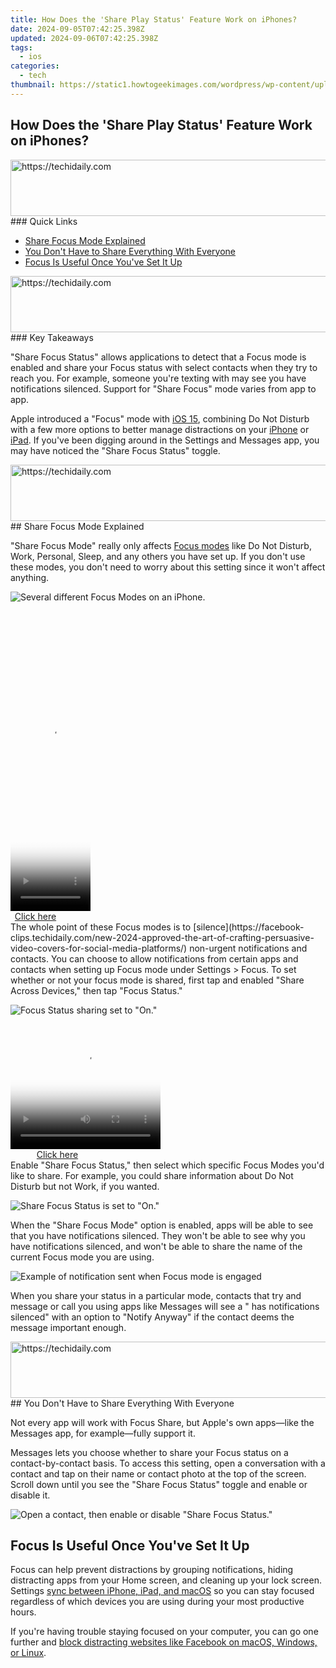 ```yaml
---
title: How Does the 'Share Play Status' Feature Work on iPhones?
date: 2024-09-05T07:42:25.398Z
updated: 2024-09-06T07:42:25.398Z
tags:
  - ios
categories:
  - tech
thumbnail: https://static1.howtogeekimages.com/wordpress/wp-content/uploads/2023/12/53205402852_de6ca80764_o-1.jpg
---
```


## How Does the 'Share Play Status' Feature Work on iPhones?

<!-- affiliate ads begin -->
<a href="https://appsumo.8odi.net/c/5597632/2030381/7443" target="_top" id="2030381">
  <img src="//a.impactradius-go.com/display-ad/7443-2030381" border="0" alt="https://techidaily.com" width="728" height="90"/>
</a>
<img height="0" width="0" src="https://appsumo.8odi.net/i/5597632/2030381/7443" style="position:absolute;visibility:hidden;" border="0" />
<!-- affiliate ads end -->
### Quick Links

* [Share Focus Mode Explained](https://screen-mirroring-recording.techidaily.com/new-2024-approved-integrating-real-time-collaboration-slack-and-filmoras-meeting-guide/)
* [You Don't Have to Share Everything With Everyone](https://phone-solutions.techidaily.com/in-2024-is-pgsharp-legal-when-you-are-playing-pokemon-on-realme-c51-drfone-by-drfone-virtual-android/)
* [Focus Is Useful Once You've Set It Up](https://tech-recovery.techidaily.com/resolving-the-msvbvm50dll-file-missingnot-detected-issue-a-comprehensive-guide/)

<!-- affiliate ads begin -->
<a href="https://dhgate.sjv.io/c/5597632/1175223/12108" target="_top" id="1175223">
  <img src="//a.impactradius-go.com/display-ad/12108-1175223" border="0" alt="https://techidaily.com" width="728" height="90"/>
</a>
<img height="0" width="0" src="https://dhgate.sjv.io/i/5597632/1175223/12108" style="position:absolute;visibility:hidden;" border="0" />
<!-- affiliate ads end -->
### Key Takeaways

 "Share Focus Status" allows applications to detect that a Focus mode is enabled and share your Focus status with select contacts when they try to reach you. For example, someone you're texting with may see you have notifications silenced. Support for "Share Focus" mode varies from app to app.

 Apple introduced a "Focus" mode with [iOS 15](https://screen-mirroring-recording.techidaily.com/new-2024-approved-elite-5-emulators-transforming-old-ps1-games-on-pcs/), combining Do Not Disturb with a few more options to better manage distractions on your [iPhone](https://vimeo-videos.techidaily.com/in-2024-quick-vimeo-transformation-tips-easy-to-create-gifs/) or [iPad](https://screen-sharing-recording.techidaily.com/updated-in-2024-capturing-screen-content-on-huawei-mate-10-20-and-p-series-phones-via-built-in-recorders/). If you've been digging around in the Settings and Messages app, you may have noticed the "Share Focus Status" toggle.

<!-- affiliate ads begin -->
<a href="https://appsumo.8odi.net/c/5597632/2111968/7443" target="_top" id="2111968">
  <img src="//a.impactradius-go.com/display-ad/7443-2111968" border="0" alt="https://techidaily.com" width="728" height="90"/>
</a>
<img height="0" width="0" src="https://appsumo.8odi.net/i/5597632/2111968/7443" style="position:absolute;visibility:hidden;" border="0" />
<!-- affiliate ads end -->
##  Share Focus Mode Explained

 "Share Focus Mode" really only affects [Focus modes](https://youtube-data.techidaily.com/24-stay-ahead-with-innovation-integrating-youtube-into-your-educational-approach/) like Do Not Disturb, Work, Personal, Sleep, and any others you have set up. If you don't use these modes, you don't need to worry about this setting since it won't affect anything.

![Several different Focus Modes on an iPhone.](https://static1.howtogeekimages.com/wordpress/wp-content/uploads/2023/12/1-focus-mode.png) 

<!-- affiliate ads begin -->
<span id="1977004">
					<video width="128" height="480" style="cursor:pointer"
           poster="//a.impactradius-go.com/display-clicktoplayimage/1977004.png"
           onclick="if(!this.playClicked){this.play();this.setAttribute('controls',true);this.playClicked=true;}">
	   <source src="//a.impactradius-go.com/display-ad/22993-1977004">
	   <img src="//a.impactradius-go.com/display-clicktoplayimage/1977004.png" style="border: none; height: 100%; width: 100%; object-fit: contain">
	</video>
	<div style="width:80px;text-align:center"><a href="javascript:window.open(decodeURIComponent('https%3A%2F%2Fhomestyler.sjv.io%2Fc%2F5597632%2F1977004%2F22993'), '_blank');void(0);">Click here</a></div>
</span>
<img height="0" width="0" src="https://imp.pxf.io/i/5597632/1977004/22993" style="position:absolute;visibility:hidden;" border="0" />
<!-- affiliate ads end -->
 The whole point of these Focus modes is to [silence](https://facebook-clips.techidaily.com/new-2024-approved-the-art-of-crafting-persuasive-video-covers-for-social-media-platforms/) non-urgent notifications and contacts. You can choose to allow notifications from certain apps and contacts when setting up Focus mode under Settings > Focus. To set whether or not your focus mode is shared, first tap and enabled "Share Across Devices," then tap "Focus Status."

![Focus Status sharing set to "On."](https://static1.howtogeekimages.com/wordpress/wp-content/uploads/2023/12/2-enable-share-across-devices.png) 

<!-- affiliate ads begin -->
<span id="1328679">
					<video width="240" height="200" style="cursor:pointer"
           poster="//a.impactradius-go.com/display-clicktoplayimage/1328679.png"
           onclick="if(!this.playClicked){this.play();this.setAttribute('controls',true);this.playClicked=true;}">
	   <source src="//a.impactradius-go.com/display-ad/15852-1328679">
	   <img src="//a.impactradius-go.com/display-clicktoplayimage/1328679.png" style="border: none; height: 100%; width: 100%; object-fit: contain">
	</video>
	<div style="width:150px;text-align:center"><a href="javascript:window.open(decodeURIComponent('https%3A%2F%2Fthefitville.pxf.io%2Fc%2F5597632%2F1328679%2F15852'), '_blank');void(0);">Click here</a></div>
</span>
<img height="0" width="0" src="https://imp.pxf.io/i/5597632/1328679/15852" style="position:absolute;visibility:hidden;" border="0" />
<!-- affiliate ads end -->
 Enable "Share Focus Status," then select which specific Focus Modes you'd like to share. For example, you could share information about Do Not Disturb but not Work, if you wanted.

![Share Focus Status is set to "On."](https://static1.howtogeekimages.com/wordpress/wp-content/uploads/2023/12/3-share-focus-status.png) 

 When the "Share Focus Mode" option is enabled, apps will be able to see that you have notifications silenced. They won't be able to see why you have notifications silenced, and won't be able to share the name of the current Focus mode you are using.

![Example of notification sent when Focus mode is engaged](https://static1.howtogeekimages.com/wordpress/wp-content/uploads/2022/05/example_share.jpg) 

 When you share your status in a particular mode, contacts that try and message or call you using apps like Messages will see a "<Name> has notifications silenced" with an option to "Notify Anyway" if the contact deems the message important enough.

<!-- affiliate ads begin -->
<a href="https://imp.i110150.net/c/5597632/798165/11305" target="_top" id="798165">
  <img src="//a.impactradius-go.com/display-ad/11305-798165" border="0" alt="https://techidaily.com" width="728" height="90"/>
</a>
<img height="0" width="0" src="https://imp.i110150.net/i/5597632/798165/11305" style="position:absolute;visibility:hidden;" border="0" />
<!-- affiliate ads end -->
##  You Don't Have to Share Everything With Everyone

 Not every app will work with Focus Share, but Apple's own apps—like the Messages app, for example—fully support it.

 Messages lets you choose whether to share your Focus status on a contact-by-contact basis. To access this setting, open a conversation with a contact and tap on their name or contact photo at the top of the screen. Scroll down until you see the "Share Focus Status" toggle and enable or disable it.

![Open a contact, then enable or disable "Share Focus Status."](https://static1.howtogeekimages.com/wordpress/wp-content/uploads/2023/12/4-share-focus-status-on-a-contact-by-contct-basis.png) 

##  Focus Is Useful Once You've Set It Up

 Focus can help prevent distractions by grouping notifications, hiding distracting apps from your Home screen, and cleaning up your lock screen. Settings [sync between iPhone, iPad, and macOS](https://android-frp.techidaily.com/a-step-by-step-guide-on-using-adb-and-fastboot-to-remove-frp-lock-from-your-motorola-moto-g34-5g-by-drfone-android/) so you can stay focused regardless of which devices you are using during your most productive hours.

 If you're having trouble staying focused on your computer, you can go one further and [block distracting websites like Facebook on macOS, Windows, or Linux](https://some-approaches.techidaily.com/updated-the-alliance-formula-youtube-partnerships-with-brands/).

<ins class="adsbygoogle"
     style="display:block"
     data-ad-format="autorelaxed"
     data-ad-client="ca-pub-7571918770474297"
     data-ad-slot="1223367746"></ins>



<ins class="adsbygoogle"
     style="display:block"
     data-ad-client="ca-pub-7571918770474297"
     data-ad-slot="8358498916"
     data-ad-format="auto"
     data-full-width-responsive="true"></ins>


